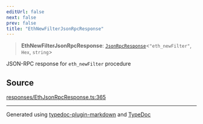 ```yaml
---
editUrl: false
next: false
prev: false
title: "EthNewFilterJsonRpcResponse"
---
```


> **EthNewFilterJsonRpcResponse**: [`JsonRpcResponse`](/generated/tevm/jsonrpc/type-aliases/jsonrpcresponse/)\<`"eth_newFilter"`, `Hex`, `string`\>

JSON-RPC response for `eth_newFilter` procedure

## Source

[responses/EthJsonRpcResponse.ts:365](https://github.com/evmts/tevm-monorepo/blob/main/packages/procedures-spec/src/responses/EthJsonRpcResponse.ts#L365)

***
Generated using [typedoc-plugin-markdown](https://www.npmjs.com/package/typedoc-plugin-markdown) and [TypeDoc](https://typedoc.org/)
